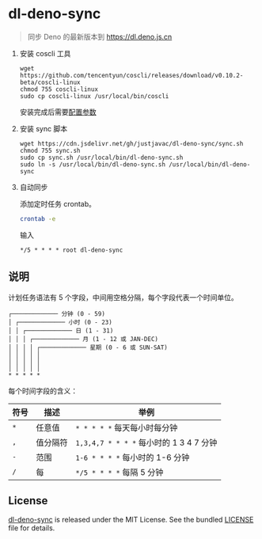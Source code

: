 # dl-deno-sync

> 同步 Deno 的最新版本到 https://dl.deno.js.cn

1. 安装 coscli 工具

   ```shell
   wget https://github.com/tencentyun/coscli/releases/download/v0.10.2-beta/coscli-linux
   chmod 755 coscli-linux
   sudo cp coscli-linux /usr/local/bin/coscli
   ```

   安装完成后需要[配置参数](https://cloud.tencent.com/document/product/436/63144)

1. 安装 sync 脚本

   ```shell
   wget https://cdn.jsdelivr.net/gh/justjavac/dl-deno-sync/sync.sh
   chmod 755 sync.sh
   sudo cp sync.sh /usr/local/bin/dl-deno-sync.sh
   sudo ln -s /usr/local/bin/dl-deno-sync.sh /usr/local/bin/dl-deno-sync
   ```

1. 自动同步

   添加定时任务 crontab。

   ```sh
   crontab -e
   ```

   输入

   ```txt
   */5 * * * * root dl-deno-sync
   ```

## 说明

计划任务语法有 5 个字段，中间用空格分隔，每个字段代表一个时间单位。

```plain
┌───────────── 分钟 (0 - 59)
│ ┌───────────── 小时 (0 - 23)
│ │ ┌───────────── 日 (1 - 31)
│ │ │ ┌───────────── 月 (1 - 12 或 JAN-DEC)
│ │ │ │ ┌───────────── 星期 (0 - 6 或 SUN-SAT)
│ │ │ │ │
│ │ │ │ │
│ │ │ │ │
* * * * *
```

每个时间字段的含义：

| 符号  | 描述   | 举例                                |
| --- | ---- | --------------------------------- |
| `*` | 任意值  | `* * * * *` 每天每小时每分钟              |
| `,` | 值分隔符 | `1,3,4,7 * * * *` 每小时的 1 3 4 7 分钟 |
| `-` | 范围   | `1-6 * * * *` 每小时的 1-6 分钟         |
| `/` | 每    | `*/5 * * * *` 每隔 5 分钟             |

## License

[dl-deno-sync](https://github.com/justjavac/dl-deno-sync) is released under the
MIT License. See the bundled [LICENSE](./LICENSE) file for details.
